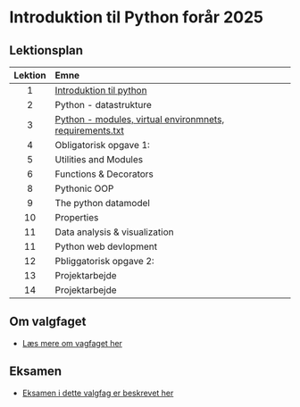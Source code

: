 # Introduktion til Python forår 2025    

## Lektionsplan

| Lektion |                           Emne                            |
|:-----:|:----------------------------------------------------------|
|    1    | [Introduktion til python](lessons/ses1.md)                |
|    2    | Python - datastrukture                                    |
|    3    | [Python - modules, virtual environmnets, requirements.txt](lessons/ses3.md)|
|    4    | Obligatorisk opgave 1:                          |
|    5    | Utilities and Modules                                     |
|    6    | Functions & Decorators                                    |
|    8    | Pythonic OOP                                              |
|    9    | The python datamodel                                      |
|   10    | Properties                                                |
|   11    | Data analysis & visualization                             |
|   11    | Python web devlopment                                     |
|   12    | Pbliggatorisk opgave 2:                                     |
|   13    | Projektarbejde                                              |
|   14    | Projektarbejde                                              |

## Om valgfaget
* [Læs mere om vagfaget her](lessons/about_this_elective.md)

## Eksamen
* [Eksamen i dette valgfag er beskrevet her](lessons/exam.md)




